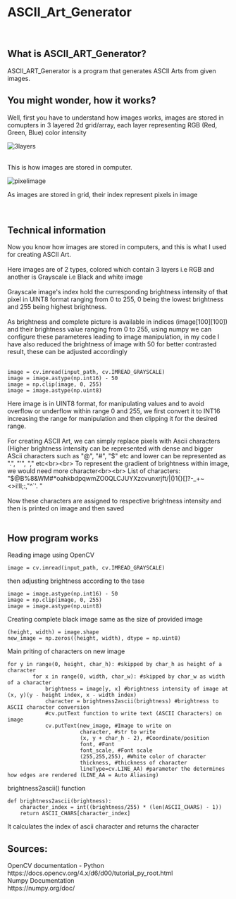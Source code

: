 # ASCII_Art_Generator
<br>
<h2>What is ASCII_ART_Generator?</h2>
ASCII_ART_Generator is a program that generates ASCII Arts from given images.
<br>
<h2>You might wonder, how it works?</h2>
Well, first you have to understand how images works, images are stored in comupters in 3 layered 2d grid/array, each layer representing RGB (Red, Green, Blue) color intensity <br>

![3layers](https://github.com/user-attachments/assets/79becfb3-7989-42f1-9721-60368cdbad83)

<br>
This is how images are stored in computer. <br>

![pixelimage](https://github.com/user-attachments/assets/90306d8f-e8a0-4e5e-96a2-e8e92f2f3526)

As images are stored in grid, their index represent pixels in image<br>

<br>
<h2>Technical information</h2>
Now you know how images are stored in computers, and this is what I used for creating ASCII Art.<br><br>
Here images are of 2 types, colored which contain 3 layers i.e RGB and another is Grayscale i.e Black and white image<br><br>
Grayscale image's index hold the curresponding brightness intensity of that pixel in UINT8 format ranging from 0 to 255, 0 being the lowest brightness and 255 being highest brightness.<br><br>
As brightness and complete picture is available in indices (image[100][100]) and their brightness value ranging from 0 to 255, using numpy we can configure these parameteres leading to image manipulation, in my code I have also reduced the brightness of image with 50 for better contrasted result, these can be adjusted accordingly<br><br>

```
image = cv.imread(input_path, cv.IMREAD_GRAYSCALE)
image = image.astype(np.int16) - 50
image = np.clip(image, 0, 255)
image = image.astype(np.uint8)
```
Here image is in UINT8 format, for manipulating values and to avoid overflow or underflow within range 0 and 255, we first convert it to INT16 increasing the range for manipulation and then clipping it for the desired range.<br><br>
For creating ASCII Art, we can simply replace pixels with Ascii characters (Higher brightness intensity can be represented with dense and bigger AScii characters such as "@", "#", "$" etc and lower can be represented as ".", "'", "," etc<br><br>
To represent the gradient of brightness within image, we would need more character<br><br>
List of characters: "$@B%8&WM#*oahkbdpqwmZO0QLCJUYXzcvunxrjft/\|()1{}[]?-_+~<>i!lI;:,"^`'. "<br><br>
Now these characters are assigned to respective brightness intensity and then is printed on image and then saved<br><br>

<h2>How program works</h2>
Reading image using OpenCV

```
image = cv.imread(input_path, cv.IMREAD_GRAYSCALE)
```
then adjusting brightness according to the tase

```
image = image.astype(np.int16) - 50
image = np.clip(image, 0, 255)
image = image.astype(np.uint8)
```
Creating complete black image same as the size of provided image

```
(height, width) = image.shape
new_image = np.zeros((height, width), dtype = np.uint8)
```

Main priting of characters on new image

```
for y in range(0, height, char_h): #skipped by char_h as height of a character
        for x in range(0, width, char_w): #skipped by char_w as width of a character
            brightness = image[y, x] #brightness intensity of image at (x, y)(y - height index, x - width index)
            character = brightness2ascii(brightness) #brightness to ASCII character conversion
            #cv.putText function to write text (ASCII Characters) on image
            cv.putText(new_image, #Image to write on
                       character, #str to write
                       (x, y + char_h - 2), #Coordinate/position
                       font, #Font
                       font_scale, #Font scale
                       (255,255,255), #White color of character
                       thickness, #thickness of character
                       lineType=cv.LINE_AA) #parameter the determines how edges are rendered (LINE_AA = Auto Aliasing)
```
brightness2ascii() function

```
def brightness2ascii(brightness):
    character_index = int((brightness/255) * (len(ASCII_CHARS) - 1))
    return ASCII_CHARS[character_index]
```
It calculates the index of ascii character and returns the character

<h2>Sources:</h2>
OpenCV documentation - Python<br>
https://docs.opencv.org/4.x/d6/d00/tutorial_py_root.html<br>
Numpy Documentation<br>
https://numpy.org/doc/
